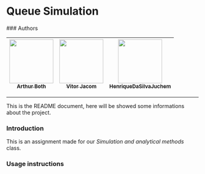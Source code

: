 <h1> Queue Simulation </h1>
### Authors

| [<img loading="lazy" src="https://avatars.githubusercontent.com/u/112208993?v=4" width=115><br><sub>Arthur Both</sub>](https://github.com/ArthurBoth) | [<img loading="lazy" src="https://avatars.githubusercontent.com/u/111612705?v=4" width=115><br><sub>Vitor Jacom</sub>](https://github.com/VitorJacom) | [<img loading="lazy" src="https://avatars.githubusercontent.com/u/142272036?v=4" width=115><br><sub>HenriqueDaSilvaJuchem</sub>](https://github.com/HenriqueDaSilvaJuchem) |
|---|---|---|

<hr>

This is the README document, here will be showed some informations about the project.

### Introduction
This is an assignment made for our *Simulation and analytical methods* class.

### Usage instructions
